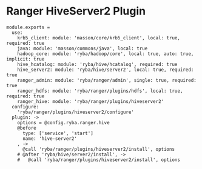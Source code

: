 # Ranger HiveServer2 Plugin

    module.exports =
      use:
        krb5_client: module: 'masson/core/krb5_client', local: true, required: true
        java: module: 'masson/commons/java', local: true
        hadoop_core: module: 'ryba/hadoop/core', local: true, auto: true, implicit: true
        hive_hcatalog: module: 'ryba/hive/hcatalog', required: true
        hive_server2: module: 'ryba/hive/server2', local: true, required: true
        ranger_admin: module: 'ryba/ranger/admin', single: true, required: true
        ranger_hdfs: module: 'ryba/ranger/plugins/hdfs', local: true, required: true
        ranger_hive: module: 'ryba/ranger/plugins/hiveserver2'
      configure:
        'ryba/ranger/plugins/hiveserver2/configure'
      plugin: ->
        options = @config.ryba.ranger.hive
        @before
          type: ['service', 'start']
          name: 'hive-server2'
        , ->
          @call 'ryba/ranger/plugins/hiveserver2/install', options
        # @after 'ryba/hive/server2/install', ->
        #   @call 'ryba/ranger/plugins/hiveserver2/install', options
